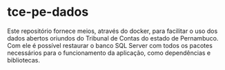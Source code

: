 # tce-pe-dados
Este repositório fornece meios, através do docker, para facilitar o uso dos dados abertos oriundos do Tribunal de Contas do estado de Pernambuco. Com ele é possível restaurar o banco SQL Server com todos os pacotes necessários para o funcionamento da aplicação, como dependências e bibliotecas.
